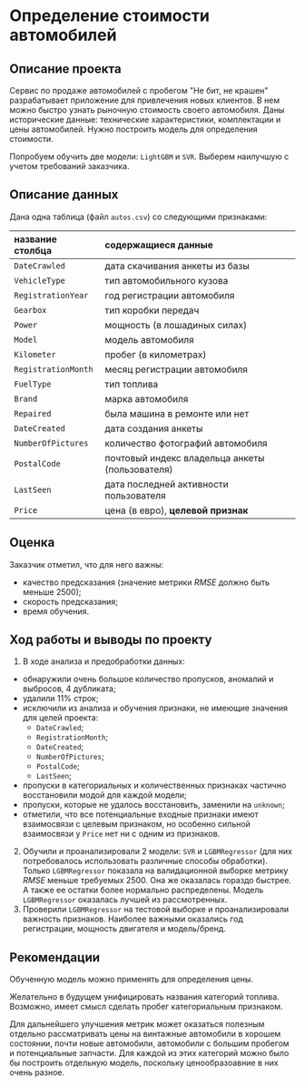 # Определение стоимости автомобилей
## Описание проекта
Сервис по продаже автомобилей с пробегом "Не бит, не крашен" разрабатывает приложение для привлечения новых клиентов. В нем можно быстро узнать рыночную стоимость своего автомобиля. Даны исторические данные: технические характеристики, комплектации и цены автомобилей. Нужно построить модель для определения стоимости. 

Попробуем обучить две модели: `LightGBM` и `SVR`. Выберем наилучшую с учетом требований заказчика. 
## Описание данных
Дана одна таблица (файл `autos.csv`) со следующими признаками:

|название столбца|содержащиеся данные|
|:-|:-|
|`DateCrawled`|дата скачивания анкеты из базы|
|`VehicleType`|тип автомобильного кузова|
|`RegistrationYear`|год регистрации автомобиля|
|`Gearbox`|тип коробки передач|
|`Power`|мощность (в лошадиных силах)|
|`Model`|модель автомобиля|
|`Kilometer`|пробег (в километрах)|
|`RegistrationMonth`|месяц регистрации автомобиля|
|`FuelType`|тип топлива|
|`Brand`|марка автомобиля|
|`Repaired`|была машина в ремонте или нет|
|`DateCreated`|дата создания анкеты|
|`NumberOfPictures`|количество фотографий автомобиля|
|`PostalCode`|почтовый индекс владельца анкеты (пользователя)|
|`LastSeen`|дата последней активности пользователя|
|`Price`|цена (в евро), **целевой признак**|

## Оценка
Заказчик отметил, что для него важны:

- качество предсказания (значение метрики *RMSE* должно быть меньше 2500);
- скорость предсказания;
- время обучения.
## Ход работы и выводы по проекту
1. В ходе анализа и предобработки данных:
* обнаружили очень большое количество пропусков, аномалий и выбросов, 4 дубликата;
* удалили 11% строк;
* исключили из анализа и обучения признаки, не имеющие значения для целей проекта:
  - `DateCrawled`;       
  - `RegistrationMonth`;  
  - `DateCreated`; 
  - `NumberOfPictures`;   
  - `PostalCode`;  
  - `LastSeen`;
* пропуски в категориальных и количественных признаках частично восстановили модой для каждой модели;
* пропуски, которые не удалось восстановить, заменили на `unknown`;
* отметили, что все потенциальные входные признаки имеют взаимосвязи с целевым признаком, но особенно сильной взаимосвязи у `Price` нет ни с одним из признаков.
2. Обучили и проанализировали 2 модели: `SVR` и `LGBMRegressor` (для них потребовалось использовать различные способы обработки). Только `LGBMRegressor` показала на валидационной выборке метрику *RMSE* меньше требуемых 2500. Она же оказалась гораздо быстрее. А также ее остатки более нормально распределены. Модель `LGBMRegressor` оказалась лучшей из рассмотренных.
3. Проверили `LGBMRegressor` на тестовой выборке и проанализировали важность признаков. Наиболее важными оказались год регистрации, мощность двигателя и модель/бренд.

## Рекомендации
Обученную модель можно применять для определения цены.

Желательно в будущем унифицировать названия категорий топлива. Возможно, имеет смысл сделать пробег категориальным признаком. 

Для дальнейшего улучшения метрик может оказаться полезным отдельно рассматривать цены на винтажные автомобили в хорошем состоянии, почти новые автомобили, автомобили с большим пробегом и потенциальные запчасти. Для каждой из этих категорий можно было бы построить отдельную модель, поскольку ценообразоавние в них очень разное.
